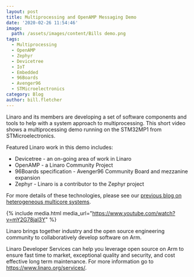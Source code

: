 ```yaml
---
layout: post
title: Multiprocessing and OpenAMP Messaging Demo
date: '2020-02-26 11:54:46'
image:
  path: /assets/images/content/Bills demo.png
tags:
  - Multiprocessing
  - OpenAMP
  - Zephyr
  - Devicetree
  - IoT
  - Embedded
  - 96Boards
  - Avenger96
  - STMicroelectronics
category: Blog
author: bill.fletcher
---
```

Linaro and its members are developing a set of software components and tools to help with a system approach to multiprocessing. This short video shows a multiprocessing demo running on the STM32MP1 from STMicroelectronics. 

Featured Linaro work in this demo includes:

* Devicetree - an on-going area of work in Linaro 
* OpenAMP - a Linaro Community Project
* 96Boards specification - Avenger96 Community Board and mezzanine expansion
* Zephyr - Linaro is a contributor to the Zephyr project

For more details of these technologies, please see our [previous blog on heterogeneous multicore systems](https://www.linaro.org/blog/heterogeneous-multicore-systems-the-new-open-source-frontier/). 

{% include media.html media_url="https://www.youtube.com/watch?v=mY2G78jal3Y" %}

Linaro brings together industry and the open source engineering community to collaboratively develop software on Arm.

Linaro Developer Services can help you leverage open source on Arm to ensure fast time to market, exceptional quality and security, and cost effective long term maintenance. For more information go to  <https://www.linaro.org/services/>.

